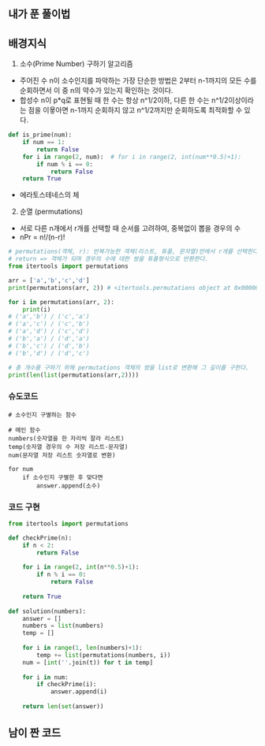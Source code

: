 ## 내가 푼 풀이법
## 배경지식
1. 소수(Prime Number) 구하기 알고리즘
- 주어진 수 n이 소수인지를 파악하는 가장 단순한 방법은 2부터 n-1까지의 모든 수를 순회하면서 이 중 n의 약수가 있는지 확인하는 것이다.
- 합성수 n이 p*q로 표현될 때 한 수는 항상 n^1/2이하, 다른 한 수는 n^1/2이상이라는 점을 이욯아면 n-1까지 순회하지 않고 n^1/2까지만 순회하도록 최적화할 수 있다.
```python
def is_prime(num):
    if num == 1:
        return False
    for i in range(2, num):  # for i in range(2, int(num**0.5)+1):
        if num % i == 0:
            return False
    return True
```
- 에라토스테네스의 체
2. 순열 (permutations)
- 서로 다른 n개에서 r개를 선택할 때 순서를 고려하여, 중복없이 뽑을 경우의 수
- nPr = n!/(n-r)!
```python
# permutations(객체, r): 반복가능한 객체(리스트, 튜플, 문자열)안에서 r개를 선택한다.
# return => 객체가 되며 경우의 수에 대한 쌍을 튜플형식으로 반환한다.
from itertools import permutations

arr = ['a','b','c','d']
print(permutations(arr, 2)) # <itertools.permutations object at 0x00000251BA5CB860>

for i in permutations(arr, 2):
    print(i)
# ('a','b') / ('c','a')
# ('a','c') / ('c','b')
# ('a','d') / ('c','d')
# ('b','a') / ('d','a')
# ('b','c') / ('d','b')
# ('b','d') / ('d','c')

# 총 개수를 구하기 위해 permutations 객체의 쌍을 list로 변환해 그 길이를 구한다.
print(len(list(permutations(arr,2))))
```
### 슈도코드
```
# 소수인지 구별하는 함수

# 메인 함수
numbers(숫자열을 한 자리씩 잘라 리스트)
temp(숫자열 경우의 수 저장 리스트-문자열)
num(문자열 저장 리스트 숫자열로 변환)

for num
    if 소수인지 구별한 후 맞다면
        answer.append(소수)
```
### 코드 구현
```python
from itertools import permutations

def checkPrime(n):
    if n < 2:                                 
        return False
            
    for i in range(2, int(n**0.5)+1):
        if n % i == 0:
            return False
    
    return True
                   
def solution(numbers):
    answer = []
    numbers = list(numbers)
    temp = []
    
    for i in range(1, len(numbers)+1):
        temp += list(permutations(numbers, i)) 
    num = [int(''.join(t)) for t in temp] 
    
    for i in num:
        if checkPrime(i):
            answer.append(i)
    
    return len(set(answer))
```
## 남이 짠 코드